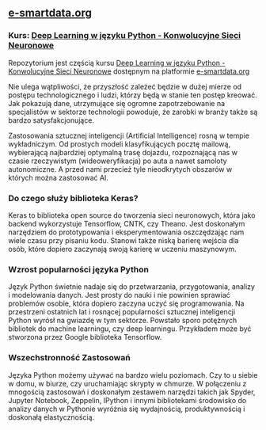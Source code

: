 ## [e-smartdata.org](https://e-smartdata.org/)
### Kurs: [Deep Learning w języku Python - Konwolucyjne Sieci Neuronowe](https://e-smartdata.teachable.com/p/deep-learning-w-jezyku-python-konwolucyjne-sieci-neuronowe)
Repozytorium jest częścią kursu [Deep Learning w języku Python - Konwolucyjne Sieci Neuronowe](https://e-smartdata.teachable.com/p/deep-learning-w-jezyku-python-konwolucyjne-sieci-neuronowe) dostępnym na platformie [e-smartdata.org](https://e-smartdata.org/)

Nie ulega wątpliwości, że przyszłość zależeć będzie w dużej mierze od postępu technologicznego i ludzi, którzy będą w 
stanie ten postęp kreować. Jak pokazują dane, utrzymujące się ogromne zapotrzebowanie na specjalistów w sektorze 
technologii powoduje, że zarobki w branży także są bardzo satysfakcjonujące.

Zastosowania sztucznej inteligencji (Artificial Intelligence) rosną w tempie wykładniczym. Od prostych modeli 
klasyfikujących pocztę mailową, wybierającą najbardziej optymalną trasę dojazdu, rozpoznającą nas w czasie 
rzeczywistym (wideoweryfikacja) po auta a nawet samoloty autonomiczne. A przed nami przecież tyle nieodkrytych 
obszarów w których można zastosować AI.

### Do czego służy biblioteka Keras?

Keras to biblioteka open source do tworzenia sieci neuronowych, która jako backend wykorzystuje Tensorflow, CNTK, 
czy Theano. Jest doskonałym narzędziem do prototypowania i eksperymentowania oszczędzając nam wiele czasu przy 
pisaniu kodu. Stanowi także niską barierę wejścia dla osób, które dopiero zaczynają swoją karierę w uczeniu maszynowym.

### Wzrost popularności języka Python

Język Python świetnie nadaje się do przetwarzania, przygotowania, analizy i modelowania danych. Jest prosty do 
nauki i nie powinien sprawiać problemów osobie, która dopiero zaczyna uczyć się programowania. Na przestrzeni 
ostatnich lat i rosnącej popularności sztucznej inteligencji Python wyrósł na gwiazdę w tym sektorze. Powstało 
sporo potężnych bibliotek do machine learningu, czy deep learningu. Przykładem może być stworzona przez Google 
biblioteka Tensorflow.

### Wszechstronność Zastosowań

Języka Python możemy używać na bardzo wielu poziomach. Czy to u siebie w domu, w biurze, czy uruchamiając skrypty 
w chmurze. W połączeniu z mnogością zastosowań i doskonałym zestawem narzędzi takich jak Spyder, Jupyter Notebook, 
Zeppelin, IPython i innymi bibliotekami środowisko do analizy danych w Pythonie wyróżnia się wydajnością, 
produktywnością i doskonałą elastycznością.